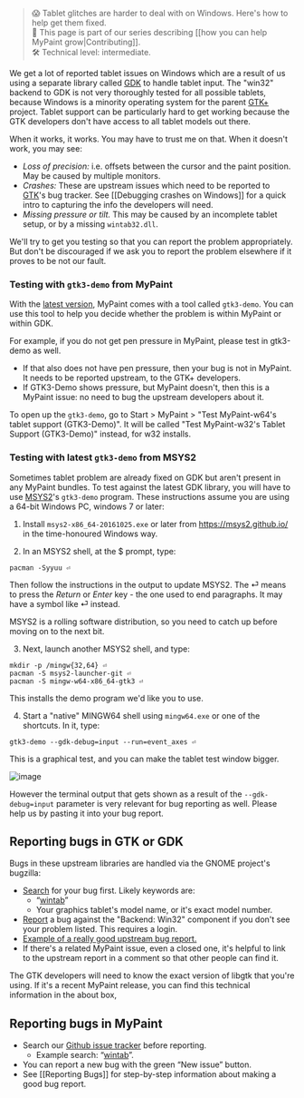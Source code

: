 > :scream: Tablet glitches are harder to deal with on Windows.  Here's how to help get them fixed.  
> :busts_in_silhouette: This page is part of our series describing [[how you can help MyPaint grow|Contributing]].  
> :hammer_and_wrench: Technical level: intermediate.  

We get a lot of reported tablet issues on Windows which are a result of us using a separate library called [GDK][gdk] to handle tablet input. The "win32" backend to GDK is not very thoroughly tested for all possible tablets, because Windows is a minority operating system for the parent [GTK+][gtk] project. Tablet support can be particularly hard to get working because the GTK developers don't have access to all tablet models out there.

When it works, it works. You may have to trust me on that. When it doesn't work, you may see:

* _Loss of precision:_ i.e. offsets between the cursor and the paint position. May be caused by multiple monitors.
* _Crashes:_ These are upstream issues which need to be reported to [GTK]'s bug tracker. See [[Debugging crashes on Windows]] for a quick intro to capturing the info the developers will need.
* _Missing pressure or tilt._ This may be caused by an incomplete tablet setup, or by a missing `wintab32.dll`.

We'll try to get you testing so that you can report the problem appropriately. But don't be discouraged if we ask you to report the problem elsewhere if it proves to be not our fault.

### Testing with `gtk3-demo` from MyPaint

With the [latest version](https://github.com/mypaint/mypaint/releases/tag/v1.2.1), MyPaint comes with a tool called `gtk3-demo`. You can use this tool to help you decide whether the problem is within MyPaint or within GDK.

For example, if you do not get pen pressure in MyPaint, please test in gtk3-demo as well.

* If that also does not have pen pressure, then your bug is not in MyPaint. It needs to be reported upstream, to the GTK+ developers.
* If GTK3-Demo shows pressure, but MyPaint doesn't, then this is a MyPaint issue: no need to bug the upstream developers about it.

To open up the `gtk3-demo`, go to Start > MyPaint > "Test MyPaint-w64's tablet support (GTK3-Demo)". It will be called  "Test MyPaint-w32's Tablet Support (GTK3-Demo)" instead, for w32 installs.

### Testing with latest `gtk3-demo` from MSYS2
 
Sometimes tablet problem are already fixed on GDK but aren't present in any MyPaint bundles. To test against the latest GDK library, you will have to use [MSYS2](https://msys2.github.io/)'s `gtk3-demo` program. These instructions assume you are using a 64-bit Windows PC, windows 7 or later: 

1. Install `msys2-x86_64-20161025.exe` or later from <https://msys2.github.io/> in the time-honoured Windows way.

2. In an MSYS2 shell, at the $ prompt, type:

  ```
  pacman -Syyuu ⏎
  ```

  Then follow the instructions in the output to update MSYS2.
  The ⏎ means to press the _Return_ or _Enter_ key - the one used to end paragraphs.
  It may have a symbol like ⏎ instead.

  MSYS2 is a rolling software distribution,
  so you need to catch up before moving on to the next bit.

3. Next, launch another MSYS2 shell, and type:

  ```
  mkdir -p /mingw{32,64} ⏎
  pacman -S msys2-launcher-git ⏎
  pacman -S mingw-w64-x86_64-gtk3 ⏎
  ```

  This installs the demo program we'd like you to use.

4. Start a "native" MINGW64 shell using `mingw64.exe` or one of the shortcuts. In it, type:

  ```
  gtk3-demo --gdk-debug=input --run=event_axes ⏎
  ```

  This is a graphical test, and you can make the tablet test window bigger.

  ![image](https://cloud.githubusercontent.com/assets/61299/18417086/9491ec50-781e-11e6-884a-eec501a34aaa.png)

  However the terminal output that gets shown as a result of the `--gdk-debug=input` parameter
  is very relevant for bug reporting as well.
  Please help us by pasting it into your bug report.

## Reporting bugs in GTK or GDK

Bugs in these upstream libraries are handled via the GNOME project's bugzilla:

* [Search](https://bugzilla.gnome.org/query.cgi) for your bug first. Likely keywords are:
  - “[wintab](https://bugzilla.gnome.org/buglist.cgi?bug_status=__all__&content=wintab&list_id=191697&order=bug_id%20DESC&product=gtk%2B&query_format=specific)”
  - Your graphics tablet's model name, or it's exact model number.
* [Report](https://bugzilla.gnome.org/enter_bug.cgi?product=gtk%2B) a bug against the "Backend: Win32" component if you don't see your problem listed. This requires a login.
* [Example of a really good upstream bug report.](https://bugzilla.gnome.org/show_bug.cgi?id=778328)
* If there's a related MyPaint issue, even a closed one, it's helpful to link to the upstream report in a comment so that other people can find it.

The GTK developers will need to know the exact version of libgtk that you're using. If it's a recent MyPaint release, you can find this technical information in the about box, 

## Reporting bugs in MyPaint

* Search our [Github issue tracker](https://github.com/mypaint/mypaint/issues) before reporting. 
  - Example search: “[wintab](https://github.com/mypaint/mypaint/issues?utf8=%E2%9C%93&q=is%3Aissue%20wintab%20)”.
* You can report a new bug with the green “New issue” button.
* See [[Reporting Bugs]] for step-by-step information about making a good bug report.

[gtk]: https://www.gtk.org/
[gdk]: https://git.gnome.org/browse/gtk+/tree/gdk/